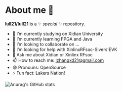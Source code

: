 # About me 👋


**lull21/lull21** is a ✨ _special_ ✨ repository.


- 🔭 I’m currently studying on Xidian University
- 🌱 I’m currently learning FPGA and Java
- 👯 I’m looking to collaborate on ...
- 🤔 I’m looking for help with XinlinxRFsoc-Sivers'EVK
- 💬 Ask me about Xidian or Xinlinx RFsoc
- 📫 How to reach me: lzhangxd21@gmail.com
- 😄 Pronouns: OpenSource
- ⚡ Fun fact: Lakers Nation!

![Anurag's GitHub stats](https://github-readme-stats.vercel.app/api?username=lull21)

